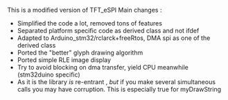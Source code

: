 This is a modified version of TFT_eSPI
Main changes :
* Simplified the code a  lot, removed tons of features
* Separated platform specific code as derived class and not ifdef
* Adapted to Arduino_stm32/rclarck+freeRtos, DMA spi as one of the derived class
* Ported the "better" glyph drawing algorithm
* Ported simple RLE image display
* Try to avoid blocking on dma transfer, yield CPU meanwhile (stm32duino specific)
* As it is the library *is* re-entrant , *but* if you make several simultaneous calls you may have
   corruption. This is especially true for myDrawString
